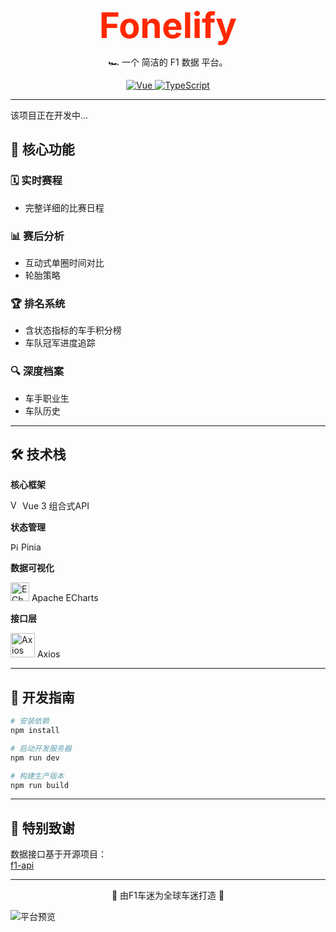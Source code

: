 <div align="center">
  <h1 style="color: #ff2800; font-size: 3.5rem; margin: 0">Fonelify</h1>
</div>

<p align="center">
  🏎️ 一个 简洁的 F1 数据 平台。
</p>

<div align="center">
  <a href="https://vuejs.org/">
    <img src="https://img.shields.io/badge/Vue-3.5-green?logo=vuedotjs" alt="Vue">
  </a>
  <a href="https://www.typescriptlang.org/">
    <img src="https://img.shields.io/badge/TypeScript-5.0+-3178C6?logo=typescript" alt="TypeScript">
  </a>
</div>

---

该项目正在开发中...

## 🚀 核心功能

### 🗓️ 实时赛程
- 完整详细的比赛日程

### 📊 赛后分析
- 互动式单圈时间对比
- 轮胎策略

### 🏆 排名系统
- 含状态指标的车手积分榜
- 车队冠军进度追踪

### 🔍 深度档案
- 车手职业生
- 车队历史

---

## 🛠 技术栈

**核心框架**  

[<img style="width:15px;" src="https://upload.wikimedia.org/wikipedia/commons/9/95/Vue.js_Logo_2.svg" width="40" alt="Vue">](https://vuejs.org/) Vue 3 组合式API

**状态管理**  

[<img style="width:13px;" src="https://pinia.vuejs.org/logo.svg" width="40" alt="Pinia">](https://pinia.vuejs.org/) Pinia

**数据可视化**  

[<img style="width:30px;" src="https://echarts.apache.org/zh/images/logo.png" width="80" alt="ECharts">](https://echarts.apache.org/) Apache ECharts

**接口层**  

[<img style="width:39px;" src="https://axios-http.com/assets/logo.svg" width="80" alt="Axios">](https://axios-http.com/) Axios

---

## 🚧 开发指南

```bash
# 安装依赖
npm install

# 启动开发服务器
npm run dev

# 构建生产版本
npm run build
```

---

## 🙏 特别致谢

数据接口基于开源项目：  
[f1-api](https://github.com/rafacv23/f1-api)

---

<div align="center">
  🏁 由F1车迷为全球车迷打造 🏁
</div>


![平台预览](https://via.placeholder.com/800x500.png/333333/ffffff?text=Fonelify+界面预览)


